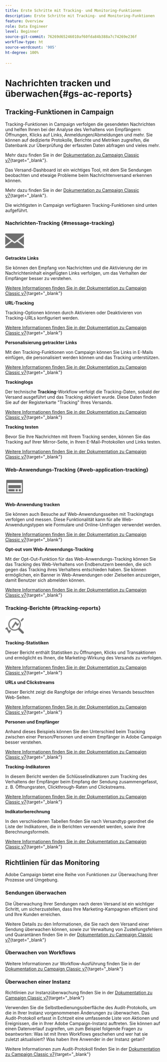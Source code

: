 ```yaml
---
title: Erste Schritte mit Tracking- und Monitoring-Funktionen
description: Erste Schritte mit Tracking- und Monitoring-Funktionen
feature: Overview
role: Data Engineer
level: Beginner
source-git-commit: 76269d65246010af60fda84b388a7c74269e236f
workflow-type: ht
source-wordcount: '905'
ht-degree: 100%

---
```


# Nachrichten tracken und überwachen{#gs-ac-reports}

## Tracking-Funktionen in Campaign

Tracking-Funktionen in Campaign verfolgen die gesendeten Nachrichten und helfen Ihnen bei der Analyse des Verhaltens von Empfängern: Öffnungen, Klicks auf Links, Anmeldungen/Abmeldungen und mehr. Sie können auf dedizierte Protokolle, Berichte und Metriken zugreifen, die Datenbank zur Überprüfung der erfassten Daten abfragen und vieles mehr.

Mehr dazu finden Sie in der [Dokumentation zu Campaign Classic v7](https://experienceleague.adobe.com/docs/campaign-classic/using/getting-started/profile-management/editing-a-profile.html?lang=de#tracking-tab){target=&quot;_blank&quot;}.

Das Versand-Dashboard ist ein wichtiges Tool, mit dem Sie Sendungen beobachten und etwaige Probleme beim Nachrichtenversand erkennen können.

Mehr dazu finden Sie in der [Dokumentation zu Campaign Classic v7](https://experienceleague.adobe.com/docs/campaign-classic/using/sending-messages/monitoring-deliveries/delivery-dashboard.html?lang=de#sending-messages){target=&quot;_blank&quot;}.

Die wichtigsten in Campaign verfügbaren Tracking-Funktionen sind unten aufgeführt.

### Nachrichten-Tracking {#message-tracking}

<img src="assets/do-not-localize/icon-message-tracking.svg" width="60px">

**Getrackte Links**

Sie können den Empfang von Nachrichten und die Aktivierung der im Nachrichteninhalt eingefügten Links verfolgen, um das Verhalten der Empfänger besser zu verstehen.

[Weitere Informationen finden Sie in der Dokumentation zu Campaign Classic v7](https://experienceleague.adobe.com/docs/campaign-classic/using/sending-messages/tracking-messages/how-to-configure-tracked-links.html?lang=de#sending-messages){target=&quot;_blank&quot;}

**URL-Tracking**

Tracking-Optionen können durch Aktivieren oder Deaktivieren von Tracking-URLs konfiguriert werden.

[Weitere Informationen finden Sie in der Dokumentation zu Campaign Classic v7](https://experienceleague.adobe.com/docs/campaign-classic/using/sending-messages/tracking-messages/personalizing-url-tracking.html?lang=de#sending-messages){target=&quot;_blank&quot;}


**Personalisierung getrackter Links**

Mit den Tracking-Funktionen von Campaign können Sie Links in E-Mails einfügen, die personalisiert werden können und das Tracking unterstützen.

[Weitere Informationen finden Sie in der Dokumentation zu Campaign Classic v7](https://experienceleague.adobe.com/docs/campaign-classic/using/sending-messages/tracking-messages/tracking-personalized-links/tracking-personalized-links.html?lang=de#sending-messages){target=&quot;_blank&quot;}

**Trackinglogs**

Der technische **Tracking**-Workflow verfolgt die Tracking-Daten, sobald der Versand ausgeführt und das Tracking aktiviert wurde. Diese Daten finden Sie auf der Registerkarte &quot;Tracking&quot; Ihres Versands.

[Weitere Informationen finden Sie in der Dokumentation zu Campaign Classic v7](https://experienceleague.adobe.com/docs/campaign-classic/using/sending-messages/tracking-messages/accessing-the-tracking-logs.html?lang=de#sending-messages){target=&quot;_blank&quot;}

**Tracking testen**

Bevor Sie Ihre Nachrichten mit Ihrem Tracking senden, können Sie das Tracking auf Ihrer Mirror-Seite, in Ihren E-Mail-Protokollen und Links testen.

[Weitere Informationen finden Sie in der Dokumentation zu Campaign Classic v7](https://experienceleague.adobe.com/docs/campaign-classic/using/sending-messages/tracking-messages/testing-tracking.html?lang=de#sending-messages){target=&quot;_blank&quot;}

### Web-Anwendungs-Tracking {#web-application-tracking}

<img src="assets/do-not-localize/icon-web-app.svg" width="60px">

**Web-Anwendung tracken**

Sie können auch Besuche auf Web-Anwendungsseiten mit Trackingtags verfolgen und messen. Diese Funktionalität kann für alle Web-Anwendungstypen wie Formulare und Online-Umfragen verwendet werden.

[Weitere Informationen finden Sie in der Dokumentation zu Campaign Classic v7](https://experienceleague.adobe.com/docs/campaign-classic/using/designing-content/web-applications/tracking-a-web-application.html?lang=de#designing-content){target=&quot;_blank&quot;}

**Opt-out vom Web-Anwendungs-Tracking**

Mit der Opt-Out-Funktion für das Web-Anwendungs-Tracking können Sie das Tracking des Web-Verhaltens von Endbenutzern beenden, die sich gegen das Tracking ihres Verhaltens entschieden haben. Sie können ermöglichen, ein Banner in Web-Anwendungen oder Zielseiten anzuzeigen, damit Benutzer sich abmelden können.

[Weitere Informationen finden Sie in der Dokumentation zu Campaign Classic v7](https://experienceleague.adobe.com/docs/campaign-classic/using/designing-content/web-applications/web-application-tracking-opt-out.html?lang=de#designing-content){target=&quot;_blank&quot;}

### Tracking-Berichte {#tracking-reports}

<img src="assets/do-not-localize/icon_monitor.svg" width="60px">

**Tracking-Statistiken**

Dieser Bericht enthält Statistiken zu Öffnungen, Klicks und Transaktionen und ermöglicht es Ihnen, die Marketing-Wirkung des Versands zu verfolgen.

[Weitere Informationen finden Sie in der Dokumentation zu Campaign Classic v7](https://experienceleague.adobe.com/docs/campaign-classic/using/sending-messages/tracking-messages/about-message-tracking.html?lang=de#tracking-reports){target=&quot;_blank&quot;}

**URLs und Clickstreams**

Dieser Bericht zeigt die Rangfolge der infolge eines Versands besuchten Web-Seiten.

[Weitere Informationen finden Sie in der Dokumentation zu Campaign Classic v7](https://experienceleague.adobe.com/docs/campaign-classic/using/reporting/reports-on-deliveries/delivery-reports.html?lang=de#urls-and-click-streams){target=&quot;_blank&quot;}

**Personen und Empfänger**

Anhand dieses Beispiels können Sie den Unterschied beim Tracking zwischen einer Person/Personen und einem Empfänger in Adobe Campaign besser verstehen.

[Weitere Informationen finden Sie in der Dokumentation zu Campaign Classic v7](https://experienceleague.adobe.com/docs/campaign-classic/using/reporting/reports-on-deliveries/person-people-recipients.html?lang=de#reporting){target=&quot;_blank&quot;}

**Tracking-Indikatoren**

In diesem Bericht werden die Schlüsselindikatoren zum Tracking des Verhaltens der Empfänger beim Empfang der Sendung zusammengefasst, z. B. Öffnungsraten, Clickthrough-Raten und Clickstreams.

[Weitere Informationen finden Sie in der Dokumentation zu Campaign Classic v7](https://experienceleague.adobe.com/docs/campaign-classic/using/reporting/reports-on-deliveries/delivery-reports.html?lang=de#reporting){target=&quot;_blank&quot;}

**Indikatorberechnung**

In den verschiedenen Tabellen finden Sie nach Versandtyp geordnet die Liste der Indikatoren, die in Berichten verwendet werden, sowie ihre Berechnungsformeln.

[Weitere Informationen finden Sie in der Dokumentation zu Campaign Classic v7](https://experienceleague.adobe.com/docs/campaign-classic/using/reporting/reports-on-deliveries/indicator-calculation.html?lang=de#reporting){target=&quot;_blank&quot;}

## Richtlinien für das Monitoring

Adobe Campaign bietet eine Reihe von Funktionen zur Überwachung Ihrer Prozesse und Umgebung.

### Sendungen überwachen

Die Überwachung Ihrer Sendungen nach deren Versand ist ein wichtiger Schritt, um sicherzustellen, dass Ihre Marketing-Kampagnen effizient sind und Ihre Kunden erreichen.

Weitere Details zu den Informationen, die Sie nach dem Versand einer Sendung überwachen können, sowie zur Verwaltung von Zustellungsfehlern und Quarantänen finden Sie in der [Dokumentation zu Campaign Classic v7](https://experienceleague.adobe.com/docs/campaign-classic/using/sending-messages/monitoring-deliveries/about-delivery-monitoring.html?lang=de#sending-messages){target=&quot;_blank&quot;}

### Überwachen von Workflows

Weitere Informationen zur Workflow-Ausführung finden Sie in der [Dokumentation zu Campaign Classic v7](https://experienceleague.adobe.com/docs/campaign-classic/using/automating-with-workflows/monitoring-workflows/monitoring-workflow-execution.html?lang=de#automating-with-workflows){target=&quot;_blank&quot;}

### Überwachen einer Instanz

Richtlinien zur Instanzüberwachung finden Sie in der [Dokumentation zu Campaign Classic v7](https://experienceleague.adobe.com/docs/campaign-classic/using/monitoring-campaign-classic/introduction/monitoring-guidelines.html?lang=de#monitoring-campaign-classic){target=&quot;_blank&quot;}

Verwenden Sie die Selbstbedienungsoberfläche des Audit-Protokolls, um die in Ihrer Instanz vorgenommenen Änderungen zu überwachen. Das Audit-Protokoll erfasst in Echtzeit eine umfassende Liste von Aktionen und Ereignissen, die in Ihrer Adobe Campaign-Instanz auftreten. Sie können auf einen Datenverlauf zugreifen, um zum Beispiel folgende Fragen zu beantworten: Was ist mit Ihren Workflows geschehen und wer hat sie zuletzt aktualisiert? Was haben Ihre Anwender in der Instanz getan?

Weitere Informationen zum Audit-Protokoll finden Sie in der [Dokumentation zu Campaign Classic v7](https://experienceleague.adobe.com/docs/campaign-classic/using/monitoring-campaign-classic/production-procedures/audit-trail.html?lang=de#accessing-audit-trail){target=&quot;_blank&quot;}
